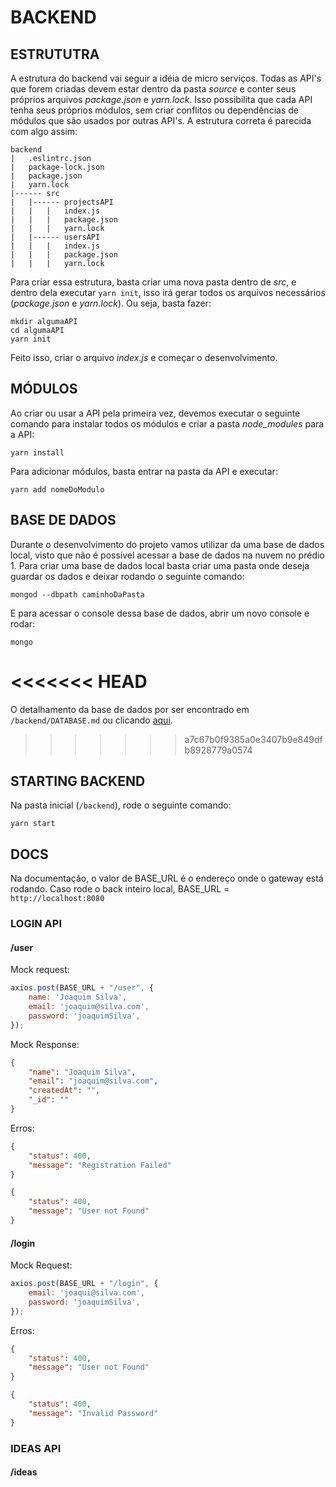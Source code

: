 # BACKEND

## ESTRUTUTRA

A estrutura do backend vai seguir a idéia de micro serviços. Todas as API's que forem criadas devem estar dentro da pasta _source_ e conter seus próprios arquivos _package.json_ e _yarn.lock_. Isso possibilita que cada API tenha seus próprios módulos, sem criar conflitos ou dependências de módulos que são usados por outras API's.
A estrutura correta é parecida com algo assim:

```
backend
|   .eslintrc.json
|   package-lock.json
|   package.json
|   yarn.lock
|------ src
|   |------ projectsAPI
|   |   |   index.js
|   |   |   package.json
|   |   |   yarn.lock
|   |------ usersAPI
|   |   |   index.js
|   |   |   package.json
|   |   |   yarn.lock
```

Para criar essa estrutura, basta criar uma nova pasta dentro de _src_, e dentro dela executar ```yarn init```, isso irá gerar todos os arquivos necessários (_package.json_ e _yarn.lock_). Ou seja, basta fazer:

```shell
mkdir algumaAPI
cd algumaAPI
yarn init
```

Feito isso, criar o arquivo _index.js_ e começar o desenvolvimento.

## MÓDULOS

Ao criar ou usar a API pela primeira vez, devemos executar o seguinte comando para instalar todos os módulos e criar a pasta _node_modules_ para a API:

```shell
yarn install
```

Para adicionar módulos, basta entrar na pasta da API e executar:

```shell
yarn add nomeDoModulo
```

## BASE DE DADOS

Durante o desenvolvimento do projeto vamos utilizar da uma base de dados local, visto que não é possível acessar a base de dados na nuvem no prédio 1. Para criar uma base de dados local basta criar uma pasta onde deseja guardar os dados e deixar rodando o seguinte comando:

```shell
mongod --dbpath caminhoDaPasta
```

E para acessar o console dessa base de dados, abrir um novo console e rodar:

```shell
mongo
```

<<<<<<< HEAD
=======
O detalhamento da base de dados por ser encontrado em ```/backend/DATABASE.md``` ou clicando [aqui](DATABASE.md).

>>>>>>> a7c67b0f9385a0e3407b9e849dfb8928779a0574
## STARTING BACKEND

Na pasta inicial (`/backend`), rode o seguinte comando:

```shell
yarn start
```

## DOCS

Na documentação, o valor de BASE_URL é o endereço onde o gateway está rodando.
Caso rode o back inteiro local, BASE_URL = `http://localhost:8080`

### LOGIN API

#### /user

Mock request:

```js
axios.post(BASE_URL + "/user", {
    name: 'Joaquim Silva',
    email: 'joaquim@silva.com',
    password: 'joaquimSilva',
});
```

Mock Response:

```json
{
    "name": "Joaquim Silva",
    "email": "joaquim@silva.com",
    "createdAt": "",
    "_id": ""
}
```

Erros:

```json
{
    "status": 400,
    "message": "Registration Failed"
}
```

```json
{
    "status": 400,
    "message": "User not Found"
}
```

#### /login

Mock Request:

```js
axios.post(BASE_URL + "/login", {
    email: 'joaqui@silva.com',
    password: 'joaquimSilva',
});
```

Erros:

```json
{
    "status": 400,
    "message": "User not Found"
}
```

```json
{
    "status": 400,
    "message": "Invalid Password"
}
```

### IDEAS API

#### /ideas
